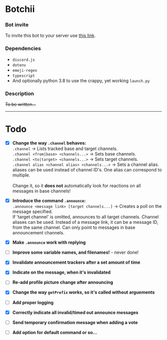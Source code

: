 # Botchii

### Bot invite

To invite this bot to your server use [this link](https://discord.com/api/oauth2/authorize?client_id=802315557981913130&permissions=268520512&scope=bot).

### Dependencies
* `discord.js`
* `dotenv`
* `emoji-regex`
* `typescript`
* And optionally python 3.8 to use the crappy, yet working `launch.py`

### Description
~~To be written...~~

---

# Todo

- [x] **Change the way `.channel` behaves:**\
`.channel` -> Lists tracked base and target channels.\
`.channel <from|base> <channels...>` -> Sets base channels.\
`.channel <to|target> <channels...>` -> Sets target channels.\
`.channel alias <channel alias> <channels...>` -> Sets a channel alias.\
  aliases can be used instead of channel ID's. One alias can correspond to multiple.\
\
Change it, so it **does not** automatically look for reactions on all messages in base channels!

- [x] **Introduce the command `.announce`:**\
`.announce <message link> [target channels...]` -> Creates a poll on the message specified.\
  If 'target channel' is omitted, announces to all target channels. Channel aliases can be used.
  Instead of a message link, it can be a message ID, from the same channel.
  Can only point to messages in base announcement channels.

- [x] **Make `.announce` work with replying**

- [ ] **Improve some variable names, and filenames!** - never done!

- [x] **Invalidate announcement trackers after a set amount of time**
- [x] **Indicate on the message, when it's invalidated**
- [ ] **Re-add profile picture change after announcing**
- [x] **Change the way `getPrefix` works, so it's called without arguements**
- [ ] **Add proper logging**
- [x] **Correctly indicate all invalid/timed out announce messages**
- [ ] **Send temporary confirmation message when adding a vote**
- [ ] **Add option for default command or so...**
